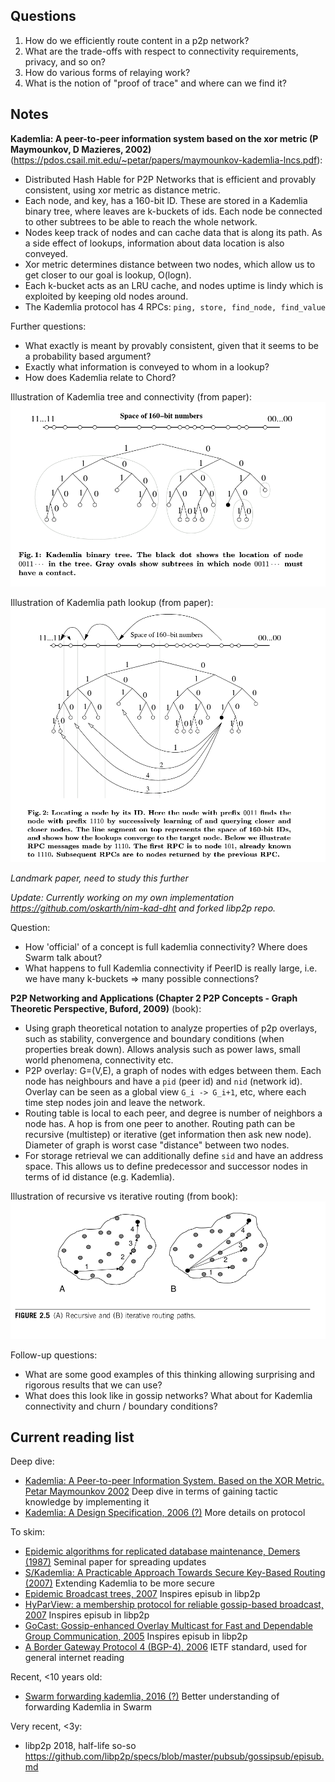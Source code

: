 ## Questions

1. How do we efficiently route content in a p2p network?
2. What are the trade-offs with respect to connectivity requirements, privacy, and so on?
3. How do various forms of relaying work?
4. What is the notion of "proof of trace" and where can we find it?

## Notes

**Kademlia: A peer-to-peer information system based on the xor metric (P Maymounkov, D Mazieres, 2002)** (https://pdos.csail.mit.edu/~petar/papers/maymounkov-kademlia-lncs.pdf):

- Distributed Hash Hable for P2P Networks that is efficient and provably consistent, using xor metric as distance metric.
- Each node, and key, has a 160-bit ID. These are stored in a Kademlia binary tree, where leaves are k-buckets of ids. Each node be connected to other subtrees to be able to reach the whole network.
- Nodes keep track of nodes and can cache data that is along its path. As a side effect of lookups, information about data location is also conveyed.
- Xor metric determines distance between two nodes, which allow us to get closer to our goal is lookup, O(logn).
- Each k-bucket acts as an LRU cache, and nodes uptime is lindy which is exploited by keeping old nodes around.
- The Kademlia protocol has 4 RPCs: `ping, store, find_node, find_value`

Further questions:
- What exactly is meant by provably consistent, given that it seems to be a probability based argument?
- Exactly what information is conveyed to whom in a lookup?
- How does Kademlia relate to Chord?

Illustration of Kademlia tree and connectivity (from paper):
![](../assets/kademlia1.png)

Illustration of Kademlia path lookup (from paper):
![](../assets/kademlia2.png)

*Landmark paper, need to study this further*

*Update: Currently working on my own implementation https://github.com/oskarth/nim-kad-dht and forked libp2p repo.*

Question:
- How 'official' of a concept is full kademlia connectivity? Where does Swarm talk about?
- What happens to full Kademlia connectivity if PeerID is really large, i.e. we have many k-buckets => many possible connections?

**P2P Networking and Applications (Chapter 2 P2P Concepts - Graph Theoretic Perspective, Buford, 2009)** (book):

- Using graph theoretical notation to analyze properties of p2p overlays, such as stability, convergence and boundary conditions (when properties break down). Allows analysis such as power laws, small world phenomena, connectivity etc.
- P2P overlay: G=(V,E), a graph of nodes with edges between them. Each node has neighbours and have a `pid` (peer id) and `nid` (network id). Overlay can be seen as a global view `G_i -> G_i+1`, etc, where each time step nodes join and leave the network.
- Routing table is local to each peer, and degree is number of neighbors a node has. A hop is from one peer to another. Routing path can be recursive (multistep) or iterative (get information then ask new node). Diameter of graph is worst case "distance" between two nodes.
- For storage retrieval we can additionally define `sid` and have an address space. This allows us to define predecessor and successor nodes in terms of id distance (e.g. Kademlia).

Illustration of recursive vs iterative routing (from book):
![](../assets/buford_graph_routing.png)

Follow-up questions:
- What are some good examples of this thinking allowing surprising and rigorous results that we can use?
- What does this look like in gossip networks? What about for Kademlia connectivity and churn / boundary conditions?

## Current reading list

Deep dive:
- [Kademlia: A Peer-to-peer Information System. Based on the XOR Metric. Petar Maymounkov 2002](https://pdos.csail.mit.edu/~petar/papers/maymounkov-kademlia-lncs.pdf) Deep dive in terms of gaining tactic knowledge by implementing it
- [Kademlia: A Design Specification, 2006 (?)](http://xlattice.sourceforge.net/components/protocol/kademlia/specs.html) More details on protocol

To skim:
- [Epidemic algorithms for replicated database maintenance, Demers (1987)](https://www.cis.upenn.edu/~bcpierce/courses/dd/papers/demers-epidemic.pdf) Seminal paper for spreading updates
- [S/Kademlia: A Practicable Approach Towards Secure Key-Based Routing (2007)](https://citeseerx.ist.psu.edu/viewdoc/download?doi=10.1.1.68.4986&rep=rep1&type=pdf) Extending Kademlia to be more secure
- [Epidemic Broadcast trees, 2007](https://repositorio.ul.pt/bitstream/10451/14105/1/07-14.pdf) Inspires episub in libp2p
- [HyParView: a membership protocol for reliable gossip-based broadcast, 2007](https://repositorio.ul.pt/bitstream/10455/2981/1/07-13.pdf) Inspires episub in libp2p
- [GoCast: Gossip-enhanced Overlay Multicast for Fast and Dependable Group Communication, 2005](https://citeseerx.ist.psu.edu/viewdoc/download?doi=10.1.1.75.4811&rep=rep1&type=pdf) Inspires episub in libp2p
- [A Border Gateway Protocol 4 (BGP-4), 2006](https://tools.ietf.org/html/rfc4271) IETF standard, used for general internet reading

Recent, <10 years old:
- [Swarm forwarding kademlia, 2016 (?)](https://swarm-guide.readthedocs.io/en/latest/architecture.html#peer-management-hive-kademlia) Better understanding of forwarding Kademlia in Swarm

Very recent, <3y:
- libp2p 2018, half-life so-so https://github.com/libp2p/specs/blob/master/pubsub/gossipsub/episub.md
